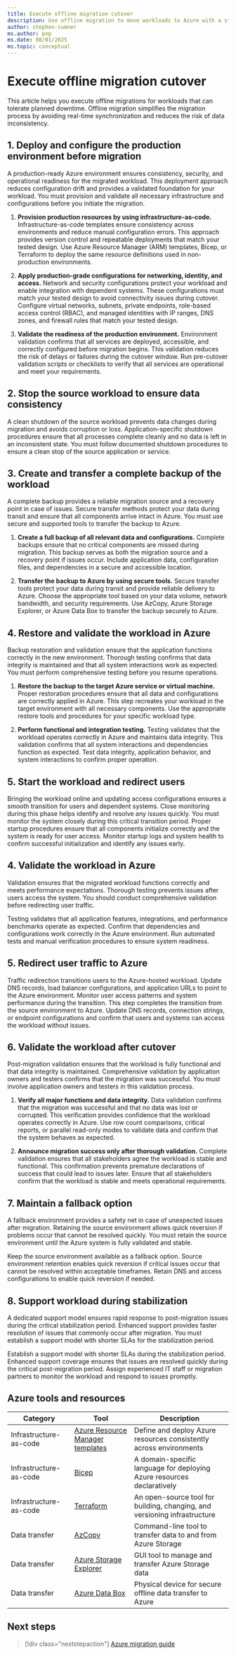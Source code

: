 ```yaml
---
title: Execute offline migration cutover
description: Use offline migration to move workloads to Azure with a structured approach that ensures data consistency and minimizes risk during planned downtime.
author: stephen-sumner
ms.author: pnp
ms.date: 08/01/2025
ms.topic: conceptual
---
```


# Execute offline migration cutover

This article helps you execute offline migrations for workloads that can tolerate planned downtime. Offline migration simplifies the migration process by avoiding real-time synchronization and reduces the risk of data inconsistency.

## 1. Deploy and configure the production environment before migration

A production-ready Azure environment ensures consistency, security, and operational readiness for the migrated workload. This deployment approach reduces configuration drift and provides a validated foundation for your workload. You must provision and validate all necessary infrastructure and configurations before you initiate the migration.

1. **Provision production resources by using infrastructure-as-code.** Infrastructure-as-code templates ensure consistency across environments and reduce manual configuration errors. This approach provides version control and repeatable deployments that match your tested design. Use Azure Resource Manager (ARM) templates, Bicep, or Terraform to deploy the same resource definitions used in non-production environments.

2. **Apply production-grade configurations for networking, identity, and access.** Network and security configurations protect your workload and enable integration with dependent systems. These configurations must match your tested design to avoid connectivity issues during cutover. Configure virtual networks, subnets, private endpoints, role-based access control (RBAC), and managed identities with IP ranges, DNS zones, and firewall rules that match your tested design.

3. **Validate the readiness of the production environment.** Environment validation confirms that all services are deployed, accessible, and correctly configured before migration begins. This validation reduces the risk of delays or failures during the cutover window. Run pre-cutover validation scripts or checklists to verify that all services are operational and meet your requirements.

## 2. Stop the source workload to ensure data consistency

A clean shutdown of the source workload prevents data changes during migration and avoids corruption or loss. Application-specific shutdown procedures ensure that all processes complete cleanly and no data is left in an inconsistent state. You must follow documented shutdown procedures to ensure a clean stop of the source application or service.

## 3. Create and transfer a complete backup of the workload

A complete backup provides a reliable migration source and a recovery point in case of issues. Secure transfer methods protect your data during transit and ensure that all components arrive intact in Azure. You must use secure and supported tools to transfer the backup to Azure.

1. **Create a full backup of all relevant data and configurations.** Complete backups ensure that no critical components are missed during migration. This backup serves as both the migration source and a recovery point if issues occur. Include application data, configuration files, and dependencies in a secure and accessible location.

2. **Transfer the backup to Azure by using secure tools.** Secure transfer tools protect your data during transit and provide reliable delivery to Azure. Choose the appropriate tool based on your data volume, network bandwidth, and security requirements. Use AzCopy, Azure Storage Explorer, or Azure Data Box to transfer the backup securely to Azure.

## 4. Restore and validate the workload in Azure

Backup restoration and validation ensure that the application functions correctly in the new environment. Thorough testing confirms that data integrity is maintained and that all system interactions work as expected. You must perform comprehensive testing before you resume operations.

1. **Restore the backup to the target Azure service or virtual machine.** Proper restoration procedures ensure that all data and configurations are correctly applied in Azure. This step recreates your workload in the target environment with all necessary components. Use the appropriate restore tools and procedures for your specific workload type.

2. **Perform functional and integration testing.** Testing validates that the workload operates correctly in Azure and maintains data integrity. This validation confirms that all system interactions and dependencies function as expected. Test data integrity, application behavior, and system interactions to confirm proper operation.

## 5. Start the workload and redirect users

Bringing the workload online and updating access configurations ensures a smooth transition for users and dependent systems. Close monitoring during this phase helps identify and resolve any issues quickly. You must monitor the system closely during this critical transition period. Proper startup procedures ensure that all components initialize correctly and the system is ready for user access. Monitor startup logs and system health to confirm successful initialization and identify any issues early.

## 4. Validate the workload in Azure

Validation ensures that the migrated workload functions correctly and meets performance expectations. Thorough testing prevents issues after users access the system. You should conduct comprehensive validation before redirecting user traffic.

Testing validates that all application features, integrations, and performance benchmarks operate as expected. Confirm that dependencies and configurations work correctly in the Azure environment. Run automated tests and manual verification procedures to ensure system readiness.

## 5. Redirect user traffic to Azure

Traffic redirection transitions users to the Azure-hosted workload. Update DNS records, load balancer configurations, and application URLs to point to the Azure environment. Monitor user access patterns and system performance during the transition. This step completes the transition from the source environment to Azure. Update DNS records, connection strings, or endpoint configurations and confirm that users and systems can access the workload without issues.

## 6. Validate the workload after cutover

Post-migration validation ensures that the workload is fully functional and that data integrity is maintained. Comprehensive validation by application owners and testers confirms that the migration was successful. You must involve application owners and testers in this validation process.

1. **Verify all major functions and data integrity.** Data validation confirms that the migration was successful and that no data was lost or corrupted. This verification provides confidence that the workload operates correctly in Azure. Use row count comparisons, critical reports, or parallel read-only modes to validate data and confirm that the system behaves as expected.

2. **Announce migration success only after thorough validation.** Complete validation ensures that all stakeholders agree the workload is stable and functional. This confirmation prevents premature declarations of success that could lead to issues later. Ensure that all stakeholders confirm that the workload is stable and meets operational requirements.

## 7. Maintain a fallback option

A fallback environment provides a safety net in case of unexpected issues after migration. Retaining the source environment allows quick reversion if problems occur that cannot be resolved quickly. You must retain the source environment until the Azure system is fully validated and stable.

Keep the source environment available as a fallback option. Source environment retention enables quick reversion if critical issues occur that cannot be resolved within acceptable timeframes. Retain DNS and access configurations to enable quick reversion if needed.

## 8. Support workload during stabilization

A dedicated support model ensures rapid response to post-migration issues during the critical stabilization period. Enhanced support provides faster resolution of issues that commonly occur after migration. You must establish a support model with shorter SLAs for the stabilization period.

Establish a support model with shorter SLAs during the stabilization period. Enhanced support coverage ensures that issues are resolved quickly during the critical post-migration period. Assign experienced IT staff or migration partners to monitor the workload and respond to issues promptly.

## Azure tools and resources

| Category | Tool | Description |
|----------|------|-------------|
| Infrastructure-as-code | [Azure Resource Manager templates](https://learn.microsoft.com/azure/azure-resource-manager/templates/overview) | Define and deploy Azure resources consistently across environments |
| Infrastructure-as-code | [Bicep](https://learn.microsoft.com/azure/azure-resource-manager/bicep/overview) | A domain-specific language for deploying Azure resources declaratively |
| Infrastructure-as-code | [Terraform](https://learn.microsoft.com/azure/developer/terraform/overview) | An open-source tool for building, changing, and versioning infrastructure |
| Data transfer | [AzCopy](https://learn.microsoft.com/azure/storage/common/storage-use-azcopy-v10) | Command-line tool to transfer data to and from Azure Storage |
| Data transfer | [Azure Storage Explorer](https://learn.microsoft.com/azure/storage/common/storage-explorer) | GUI tool to manage and transfer Azure Storage data |
| Data transfer | [Azure Data Box](https://learn.microsoft.com/azure/databox/data-box-overview) | Physical device for secure offline data transfer to Azure |

## Next steps

> [!div class="nextstepaction"]
> [Azure migration guide](https://learn.microsoft.com/azure/cloud-adoption-framework/migrate/)
